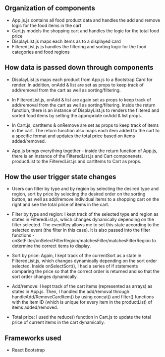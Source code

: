 ## Organization of components
- App.js.js contains all food product data and handles the add and remove logic for the food items in the cart
- Cart.js models the shopping cart and handles the logic for the total food price 
- DisplayList.js maps each items as to a displayed card
- FilteredList.js.js handles the filtering and sorting logic for the food categories and food regions

## How data is passed down through components
- DisplayList.js maps each product from App.js to a Bootstrap Card for render. In addition, onAdd & list are set as props to keep track of add/removal from the cart as well as sorting/filtering. 

- In FilteredList.js, onAdd & list are again set as props to keep track of add/removal from the cart as well as sorting/filtering. Inside the return function, there is an instance of DisplayList.js to renders the filtered and sorted food items by setting the appropriate onAdd & list props.

- In Cart.js, cartItems & onRemove are set as props to keep track of items in the cart. The return function also maps each item added to the cart to a specific format and updates the total price based on items added/removed. 

- App.js brings everything together - inside the return function of App.js, there is an instance of the FilteredList.js and Cart componenets. productList to the FilteredList.js and cartItems to Cart as props.

## How the user trigger state changes

- Users can filter by type and by region by selecting the desired type and region, sort by price by selecting the desired order on the sorting button, as well as add/remove individual items to a shopping cart on the right and see the total price of items in the cart.  

- Filter by type and region: I kept track of the selected type and region as states in FilteredList.js, which changes dynamically depending on the filter selected. The eventKey allows me to set
this state according to the selected event (the filter in this case). It is also passed into the filter functions - onSetFilter/onSelectFilterRegion/matchesFilter/matchesFilterRegion to determine the correct items to display. 

- Sort by price: Again, I kept track of the currentSort as a state in FilteredList.js, which changes dynamically depending on the sort order selected. Inside onSelectSort(), I had a series of if statements comparing the price so that the correct order is returned and so that the sort order changes dynamically. 

- Add/remove: I kept track of the cart items (represented as arrays) as states in App.js. Then, I handled the add/removal through handleAdd/RemoveCardItem() by using concat() and filter() functions with the item ID (which is unique for every item in the productList) of items added/removed. 

- Total price: I used the reduce() function in Cart.js to update the total price of current items in the cart dynamically. 

## Frameworks used
- React Bootstrap


